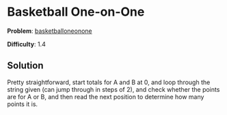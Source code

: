 # Basketball One-on-One

**Problem**: [basketballoneonone](https://open.kattis.com/problems/basketballoneonone)

**Difficulty**: 1.4

## Solution

Pretty straightforward, start totals for A and B at 0, and loop through the string given (can jump through in steps of 2), and check whether the points are for A or B, and then read the next position to determine how many points it is.
